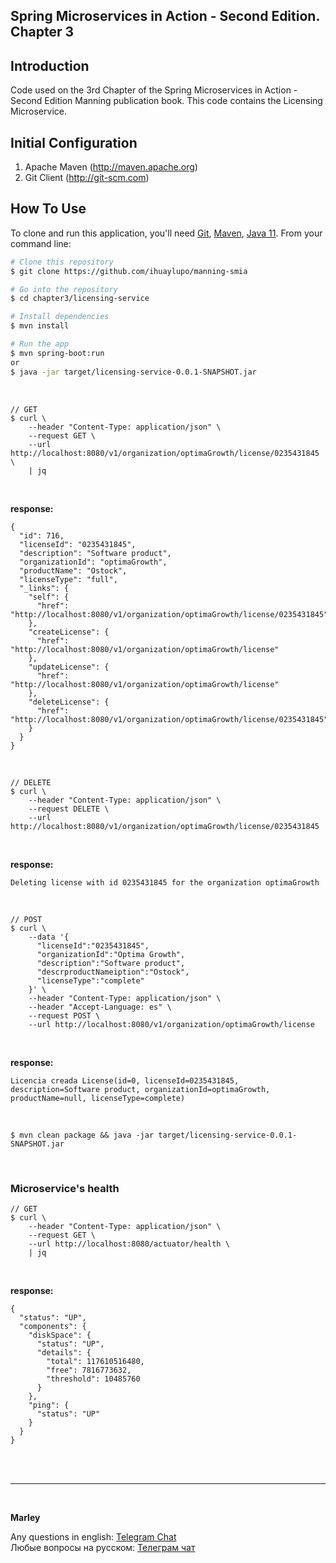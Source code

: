 ## Spring Microservices in Action - Second Edition. Chapter 3

## Introduction

Code used on the 3rd Chapter of the Spring Microservices in Action - Second Edition Manning publication book. This code contains the Licensing Microservice.

## Initial Configuration

1.	Apache Maven (http://maven.apache.org)
2.	Git Client (http://git-scm.com)

## How To Use

To clone and run this application, you'll need [Git](https://git-scm.com), [Maven](https://maven.apache.org/), [Java 11](https://www.oracle.com/technetwork/java/javase/downloads/jdk11-downloads-5066655.html). From your command line:


```bash
# Clone this repository
$ git clone https://github.com/ihuaylupo/manning-smia

# Go into the repository
$ cd chapter3/licensing-service

# Install dependencies
$ mvn install

# Run the app
$ mvn spring-boot:run
or 
$ java -jar target/licensing-service-0.0.1-SNAPSHOT.jar
```

<br/>

```
// GET
$ curl \
    --header "Content-Type: application/json" \
    --request GET \
    --url http://localhost:8080/v1/organization/optimaGrowth/license/0235431845 \
    | jq
```

<br/>

**response:**

```
{
  "id": 716,
  "licenseId": "0235431845",
  "description": "Software product",
  "organizationId": "optimaGrowth",
  "productName": "Ostock",
  "licenseType": "full",
  "_links": {
    "self": {
      "href": "http://localhost:8080/v1/organization/optimaGrowth/license/0235431845"
    },
    "createLicense": {
      "href": "http://localhost:8080/v1/organization/optimaGrowth/license"
    },
    "updateLicense": {
      "href": "http://localhost:8080/v1/organization/optimaGrowth/license"
    },
    "deleteLicense": {
      "href": "http://localhost:8080/v1/organization/optimaGrowth/license/0235431845"
    }
  }
}

```

<br/>

```
// DELETE
$ curl \
    --header "Content-Type: application/json" \
    --request DELETE \
    --url http://localhost:8080/v1/organization/optimaGrowth/license/0235431845
```


<br/>

**response:**


```
Deleting license with id 0235431845 for the organization optimaGrowth
```


<br/>

```
// POST
$ curl \
    --data '{
      "licenseId":"0235431845",
      "organizationId":"Optima Growth",
      "description":"Software product",
      "descrproductNameiption":"Ostock",
      "licenseType":"complete"
    }' \
    --header "Content-Type: application/json" \
    --header "Accept-Language: es" \
    --request POST \
    --url http://localhost:8080/v1/organization/optimaGrowth/license
```

<br/>

**response:**


```
Licencia creada License(id=0, licenseId=0235431845, description=Software product, organizationId=optimaGrowth, productName=null, licenseType=complete)
```

<br/>


```
$ mvn clean package && java -jar target/licensing-service-0.0.1-SNAPSHOT.jar
```


<br/>

### Microservice's health

```
// GET
$ curl \
    --header "Content-Type: application/json" \
    --request GET \
    --url http://localhost:8080/actuator/health \
    | jq
```


<br/>

**response:**


```
{
  "status": "UP",
  "components": {
    "diskSpace": {
      "status": "UP",
      "details": {
        "total": 117610516480,
        "free": 7816773632,
        "threshold": 10485760
      }
    },
    "ping": {
      "status": "UP"
    }
  }
}
```

<br/><br/>

---

<br/>

**Marley**

Any questions in english: <a href="https://javadev.org/chat/">Telegram Chat</a>  
Любые вопросы на русском: <a href="https://javadev.ru/chat/">Телеграм чат</a>
